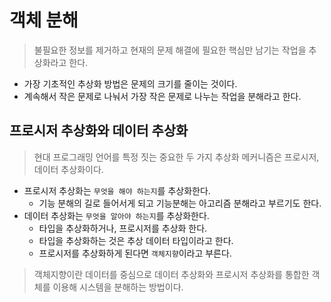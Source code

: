 
# 객체 분해

> 불필요한 정보를 제거하고 현재의 문제 해결에 필요한 핵심만 남기는 작업을 추상화라고 한다.

- 가장 기초적인 추상화 방법은 문제의 크기를 줄이는 것이다.
- 계속해서 작은 문제로 나눠서 가장 작은 문제로 나누는 작업을 분해라고 한다.

## 프로시저 추상화와 데이터 추상화

> 현대 프로그래밍 언어를 특정 짓는 중요한 두 가지 추상화 메커니즘은 프로시저, 데이터 추상화이다.

- 프로시저 추상화는 `무엇을 해야 하는지`를 추상화한다.
  - 기능 분해의 길로 들어서게 되고 기능분해는 아고리즘 분해라고 부르기도 한다.
- 데이터 추상화는 `무엇을 알아야 하는지`를 추상화한다.
  - 타입을 추상화하거나, 프로시저를 추상화 한다.
  - 타입을 추상화하는 것은 추상 데이터 타입이라고 한다.
  - 프로시저를 추상화하게 된다면 `객체지향`이라고 부른다.

> 객체지향이란 데이터를 중심으로 데이터 추상화와 프로시저 추상화를 통합한 객체를 이용해 시스템을 분해하는 방법이다.

